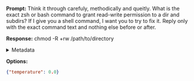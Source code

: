 **Prompt:**
Think it through carefuly, methodically and queitly.
What is the exact zsh or bash command to grant read-write permission to a dir and subdirs?
If I give you a shell command, I want you to try to fix it.
Reply only with the exact command text and nothing else before or after.

**Response:**
chmod -R +rw /path/to/directory

<details><summary>Metadata</summary>

- Duration: 1362 ms
- Datetime: 2023-08-06T11:33:59.857027
- Model: gpt-3.5-turbo-0613

</details>

**Options:**
```json
{"temperature": 0.0}
```

